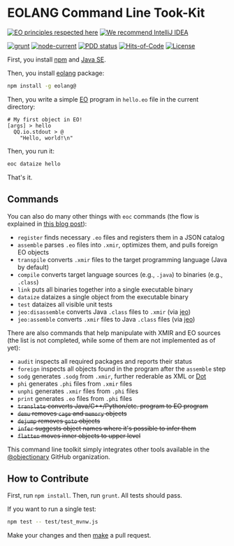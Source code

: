 # EOLANG Command Line Took-Kit

[![EO principles respected here](https://www.elegantobjects.org/badge.svg)](https://www.elegantobjects.org)
[![We recommend IntelliJ IDEA](https://www.elegantobjects.org/intellij-idea.svg)](https://www.jetbrains.com/idea/)

[![grunt](https://github.com/objectionary/eoc/actions/workflows/grunt.yml/badge.svg)](https://github.com/objectionary/eoc/actions/workflows/grunt.yml)
[![node-current](https://img.shields.io/node/v/eolang)](https://www.npmjs.com/package/eolang)
[![PDD status](http://www.0pdd.com/svg?name=objectionary/eoc)](http://www.0pdd.com/p?name=objectionary/eoc)
[![Hits-of-Code](https://hitsofcode.com/github/objectionary/eoc)](https://hitsofcode.com/view/github/objectionary/eoc)
[![License](https://img.shields.io/badge/license-MIT-green.svg)](https://github.com/objectionary/eoc/blob/master/LICENSE.txt)

First, you install [npm][npm-install] and [Java SE][java-se].

Then, you install [eolang][npm] package:

```bash
npm install -g eolang@
```

Then, you write a simple [EO](https://www.eolang.org) program in `hello.eo` file
in the current directory:

```eo
# My first object in EO!
[args] > hello
  QQ.io.stdout > @
    "Hello, world!\n"
```

Then, you run it:

```bash
eoc dataize hello
```

That's it.

## Commands

You can also do many other things with `eoc` commands
(the flow is explained in [this blog post][blog]):

* `register` finds necessary `.eo` files and registers them in a JSON catalog
* `assemble` parses `.eo` files into `.xmir`, optimizes them,
  and pulls foreign EO objects
* `transpile` converts `.xmir` files to the target programming
language (Java by default)
* `compile` converts target language sources (e.g., `.java`)
to binaries (e.g., `.class`)
* `link` puts all binaries together into a single executable binary
* `dataize` dataizes a single object from the executable binary
* `test` dataizes all visible unit tests
* `jeo:disassemble` converts Java `.class` files to `.xmir`
(via [jeo](https://github.com/objectionary/jeo-maven-plugin))
* `jeo:assemble` converts `.xmir` files to Java `.class` files
(via [jeo](https://github.com/objectionary/jeo-maven-plugin))

There are also commands that help manipulate with XMIR and EO sources
(the list is not completed, while some of them are not implemented as of yet):

* `audit` inspects all required packages and reports their status
* `foreign` inspects all objects found in the program after the `assemble` step
* `sodg` generates `.sodg` from `.xmir`, further rederable as XML or [Dot][dot]
* `phi` generates `.phi` files from `.xmir` files
* `unphi` generates `.xmir` files from `.phi` files
* `print` generates `.eo` files from `.phi` files
* ~~`translate` converts Java/C++/Python/etc. program to EO program~~
* ~~`demu` removes `cage` and `memory` objects~~
* ~~`dejump` removes `goto` objects~~
* ~~`infer` suggests object names where it's possible to infer them~~
* ~~`flatten` moves inner objects to upper level~~

This command line toolkit simply integrates other tools available in
the [@objectionary](https://github.com/objectionary) GitHub organization.

## How to Contribute

First, run `npm install`. Then, run `grunt`. All tests should pass.

If you want to run a single test:

```bash
npm test -- test/test_mvnw.js
```

Make your changes and then
[make](https://www.yegor256.com/2014/04/15/github-guidelines.html)
a pull request.

[npm]: https://www.npmjs.com/package/eolang
[java-se]: https://www.oracle.com/java/technologies/downloads/
[npm-install]: https://docs.npmjs.com/downloading-and-installing-node-js-and-npm
[dot]: https://en.wikipedia.org/wiki/DOT_%28graph_description_language%29
[blog]: https://www.yegor256.com/2021/10/21/objectionary.html
